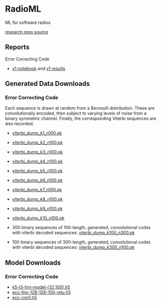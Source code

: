 # RadioML
ML for software radios

[research repo source](https://github.com/jain-nikunj/radioML)

## Reports

Error Correcting Code

- [v1 notebook](https://github.com/Michael-Tu/radioML/blob/master/ecc-v1.ipynb) and [v1 results](https://github.com/Michael-Tu/radioML/blob/master/report/ecc-v1.md)

## Generated Data Downloads

### Error Correcting Code

Each sequence is drawn at random from a Bernoulli distribution. These are convolutionally encoded, then subject to varying levels of noise from a binary symmetric channel. Finally, the corresponding Viterbi sequences are also recorded.



- [viterbi_dump_k1_n100.pk](https://www.dropbox.com/s/guqx8xyqt2njoug/viterbi_dump_k1_n100.pk?dl=0)
- [viterbi_dump_k2_n100.pk](https://www.dropbox.com/s/1t48qcpcfo1zri4/viterbi_dump_k2_n100.pk?dl=0)
- [viterbi_dump_k3_n100.pk](https://www.dropbox.com/s/zfwzqnbjj7nstfr/viterbi_dump_k3_n100.pk?dl=0)
- [viterbi_dump_k4_n100.pk](https://www.dropbox.com/s/86prpq51i542cd8/viterbi_dump_k4_n100.pk?dl=0)
- [viterbi_dump_k5_n100.pk](https://www.dropbox.com/s/ps2z0326qroqsms/viterbi_dump_k5_n100.pk?dl=0)
- [viterbi_dump_k6_n100.pk](https://www.dropbox.com/s/e75m0hzo3fnjq44/viterbi_dump_k6_n100.pk?dl=0)
- [viterbi_dump_k7_n100.pk](https://www.dropbox.com/s/d3p4x55if1qo7ca/viterbi_dump_k7_n100.pk?dl=0)
- [viterbi_dump_k8_n100.pk](https://www.dropbox.com/s/bji0sxqtmhgegb5/viterbi_dump_k8_n100.pk?dl=0)
- [viterbi_dump_k9_n100.pk](https://www.dropbox.com/s/a31a5gwoyew6wxm/viterbi_dump_k9_n100.pk?dl=0)
- [viterbi_dump_k10_n100.pk](https://www.dropbox.com/s/exglieng34k05pg/viterbi_dump_k10_n100.pk?dl=0)

- 300 binary sequences of 100-length, generated, convolutional codes with viterbi decoded sequences: [viterbi_dump_k100_n300.pk](https://www.dropbox.com/s/4su9r1iu7srvlzj/viterbi_dump_k100_n300.pk?dl=0)
- 100 binary sequences of 300-length, generated, convolutional codes with viterbi decoded sequences: [viterbi_dump_k300_n100.pk](https://www.dropbox.com/s/r33igmpe07q8704/viterbi_dump_k300_n100.pk?dl=0)

## Model Downloads

### Error Correcting Code

- [k5-l3-fnn-model-[32,100].h5](https://www.dropbox.com/s/fkspgy0u1zsa5zk/k5-l3-fnn-model-%5B32%2C100%5D.h5?dl=0)
- [ecc-fnn-128-128-100-relu.h5](https://www.dropbox.com/s/kea9sf8aosuetup/ecc-fnn-128-128-100-relu.h5?dl=0)
- [ecc-cnn1.h5](https://www.dropbox.com/s/lgm6dzu5dus47q3/ecc-cnn1.h5?dl=0)



